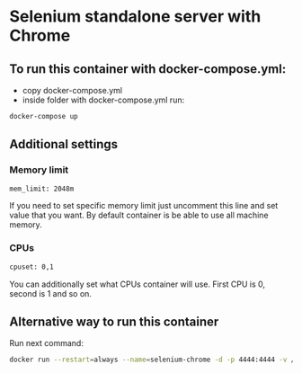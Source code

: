 # Selenium standalone server with Chrome
## To run this container with docker-compose.yml:
- copy docker-compose.yml 
- inside folder with docker-compose.yml run:
```bash
docker-compose up
```
## Additional settings 
### Memory limit
```bash
mem_limit: 2048m
```
If you need to set specific memory limit just uncomment this line and set value that you want.
By default container is be able to use all machine memory.
### CPUs
```bash
cpuset: 0,1
```
You can additionally set what CPUs container will use. First CPU is 0, second is 1 and so on.
## Alternative way to run this container
Run next command:
```bash
docker run --restart=always --name=selenium-chrome -d -p 4444:4444 -v /dev/shm:/dev/shm selenium/standalone-chrome:2.52.0
```


